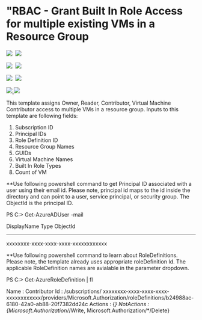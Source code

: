 # "RBAC - Grant Built In Role Access for multiple existing VMs in a Resource Group

<IMG SRC="https://azbotstorage.blob.core.windows.net/badges/201-rbac-builtinrole-multipleVMs/PublicLastTestDate.svg" />&nbsp;
<IMG SRC="https://azbotstorage.blob.core.windows.net/badges/201-rbac-builtinrole-multipleVMs/PublicDeployment.svg" />&nbsp;

<IMG SRC="https://azbotstorage.blob.core.windows.net/badges/201-rbac-builtinrole-multipleVMs/FairfaxLastTestDate.svg" />&nbsp;
<IMG SRC="https://azbotstorage.blob.core.windows.net/badges/201-rbac-builtinrole-multipleVMs/FairfaxDeployment.svg" />&nbsp;

<IMG SRC="https://azbotstorage.blob.core.windows.net/badges/201-rbac-builtinrole-multipleVMs/BestPracticeResult.svg" />&nbsp;
<IMG SRC="https://azbotstorage.blob.core.windows.net/badges/201-rbac-builtinrole-multipleVMs/CredScanResult.svg" />&nbsp;

<a href="https://portal.azure.com/#create/Microsoft.Template/uri/https%3A%2F%2Fraw.githubusercontent.com%2FAzure%2Fazure-quickstart-templates%2Fmaster%2F201-rbac-builtinrole-multipleVMs%2Fazuredeploy.json" target="_blank">
    <img src="http://azuredeploy.net/deploybutton.png"/>
</a>
<a href="http://armviz.io/#/?load=https%3A%2F%2Fraw.githubusercontent.com%2FAzure%2Fazure-quickstart-templates%2Fmaster%2F201-rbac-builtinrole-multipleVMs%2Fazuredeploy.json" target="_blank">
  <img src="http://armviz.io/visualizebutton.png"/>
</a>

This template assigns Owner, Reader, Contributor, Virtual Machine Contributor access to multiple VMs in a resource group. Inputs to this template are following fields:

1. Subscription ID
2. Principal IDs
3. Role Definition ID
4. Resource Group Names
5. GUIDs
6. Virtual Machine Names
7. Built In Role Types
8. Count of VM

**Use following powershell command to get Principal ID associated with a user using their email id. Please note, principal id maps to the id inside the directory and can point to a user, service principal, or security group. The ObjectId is the principal ID.

PS C:\> Get-AzureADUser -mail <email id>

DisplayName                    Type                           ObjectId
-----------                    ----                           --------
<NAME>                                                        xxxxxxxx-xxxx-xxxx-xxxx-xxxxxxxxxxxx


**Use following powershell command to learn about RoleDefinitions. Please note, the template already uses appropriate roleDefinition Id. The applicable RoleDefinition names are avialable in the parameter dropdown. 

PS C:\> Get-AzureRoleDefinition | fl

Name       : Contributor
Id         : /subscriptions/ xxxxxxxx-xxxx-xxxx-xxxx-xxxxxxxxxxxx/providers/Microsoft.Authorization/roleDefinitions/b24988ac-6180-42a0-ab88-20f7382dd24c
Actions    : {*}
NotActions : {Microsoft.Authorization/*/Write, Microsoft.Authorization/*/Delete} 
